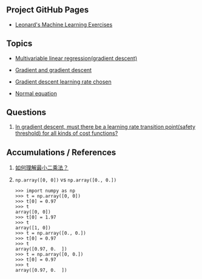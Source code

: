 ## Project GitHub Pages

- [Leonard's Machine Learning Exercises](https://lnshi.github.io/ml-exercises/)

## Topics

- [Multivariable linear regression(gradient descent)](https://lnshi.github.io/ml-exercises/jupyter_notebooks_in_html/rdm001_multivariable_linear_regression_gradient_descent/multivariable_linear_regression_gradient_descent.html)

- [Gradient and gradient descent](https://lnshi.github.io/ml-exercises/jupyter_notebooks_in_html/rdm002_gradient_and_gradient_descent/gradient_and_gradient_descent.html)

- [Gradient descent learning rate chosen](https://lnshi.github.io/ml-exercises/jupyter_notebooks_in_html/rdm003_gradient_descent_learning_rate_chosen/gradient_descent_learning_rate_chosen.html)

- [Normal equation](https://lnshi.github.io/ml-exercises/jupyter_notebooks_in_html/rdm004_normal_equation/normal_equation.html)

## Questions

1. [In gradient descent, must there be a learning rate transition point(safety threshold) for all kinds of cost functions?](https://lnshi.github.io/ml-exercises/jupyter_notebooks_in_html/rdm003_gradient_descent_learning_rate_chosen/gradient_descent_learning_rate_chosen.html#Final-question)

## Accumulations / References

1. [如何理解最小二乘法？](https://mp.weixin.qq.com/s/4e9ZiiGIOWx_ZUGjzgavWw)

2. `np.array([0, 0])` vs `np.array([0., 0.])`

    ```
    >>> import numpy as np
    >>> t = np.array([0, 0])
    >>> t[0] = 0.97
    >>> t
    array([0, 0])
    >>> t[0] = 1.97
    >>> t
    array([1, 0])
    >>> t = np.array([0., 0.])
    >>> t[0] = 0.97
    >>> t
    array([0.97, 0.  ])
    >>> t = np.array([0, 0.])
    >>> t[0] = 0.97
    >>> t
    array([0.97, 0.  ])
    ```

